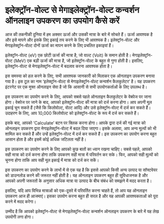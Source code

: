 इलेक्ट्रॉन-वोल्ट से मेगाइलेक्ट्रॉन-वोल्ट कन्वर्शन ऑनलाइन उपकरण का उपयोग कैसे करें
=================================================================================

आज की तकनीकी दुनिया में हम अक्सर ऊर्जा और उसकी मात्रा के बारे में सोचते हैं। ऊर्जा आवश्यक है और इसे मापने और इसके लिए इकाई तय करने के लिए भी आवश्यक है। इलेक्ट्रॉन-वोल्ट और मेगाइलेक्ट्रॉन-वोल्ट दोनों ऊर्जा का मापन करने के लिए प्रचलित इकाइयां हैं।

इलेक्ट्रॉन-वोल्ट (eV) एक छोटी ऊर्जा की मात्रा है, जो वाल्ट (Volt) के समान होती है। मेगाइलेक्ट्रॉन-वोल्ट (MeV) एक बड़ी ऊर्जा की मात्रा है, जो इलेक्ट्रॉन-वोल्ट के बहुत से गुणा होती है। इसलिए, इलेक्ट्रॉन-वोल्ट से मेगाइलेक्ट्रॉन-वोल्ट में बदलाव करना आवश्यक होता है।

इस समस्या को हल करने के लिए, सभी आवश्यक जानकारी को मिलाकर एक ऑनलाइन उपकरण बनाया गया है। इस टूल का नाम ‘इलेक्ट्रॉन-वोल्ट से मेगाइलेक्ट्रॉन-वोल्ट कन्वर्शन कैलकुलेटर’ है। यह उपकरण इंटरनेट पर एक मुफ्त ऑनलाइन सेवा है जो कि आसानी से सभी उपयोगकर्ताओं के लिए उपलब्ध है।

इस उपकरण का उपयोग करने के लिए, आपको सबसे पहले ऑनलाइन कैलकुलेटर के वेबपेज पर जाना होगा। वेबपेज पर जाने के बाद, आपको इलेक्ट्रॉन-वोल्ट की मात्रा को दर्ज करना होगा। आप अपनी मूल इकाई चुन सकते हैं (जैसे कि किलोवोल्ट, वोल्ट आदि) और उसे इलेक्ट्रॉन-वोल्ट में दर्ज कर सकते हैं। उदाहरण के लिए, आप 10,000 किलोवोल्ट को इलेक्ट्रॉन-वोल्ट के रूप में दर्ज कर सकते हैं।

इसके बाद, आपको ‘Calculate’ बटन पर क्लिक करना होगा। आपके द्वारा दर्ज की गई मात्रा को ऑनलाइन उपकरण द्वारा मेगाइलेक्ट्रॉन-वोल्ट में बदल दिया जाएगा। इसके अलावा, आप अन्य मूल्यों को भी शामिल कर सकते हैं और उन्हें इलेक्ट्रॉन-वोल्ट में दर्ज कर सकते हैं। इस उपकरण का उपयोग करना बहुत आसान होता है और इसमें कोई अधिक जटिलता नहीं है।

इस उपकरण का उपयोग करने के लिए आपको कुछ बातों का ध्यान रखना चाहिए। सबसे पहले, आपको सही मात्रा को दर्ज करना होगा ताकि उपकरण सही मात्रा में परिवर्तन कर सके। फिर, आपको सही मूल्यों को चुनना होगा ताकि आप सही मूल इकाई में मात्रा को दर्ज कर सकें।

इस उपकरण का उपयोग करने के लाभों में से एक यह है कि इससे आपको किसी अन्य उत्पाद या सॉफ्टवेयर को डाउनलोड करने की जरूरत नहीं होती है। यह ऑनलाइन उपकरण बहुत ही सुविधाजनक है और आपको अपनी जरूरतों के अनुसार अधिक मात्रा या उत्पाद के बीच संबंध को समझने में मदद करता है।

इसलिए, यदि आप विभिन्न मात्राओं को एक-दूसरे में परिवर्तित करना चाहते हैं, तो आप यह ऑनलाइन उपकरण आज ही आजमाएं। इसका उपयोग करना बहुत ही सरल है और यह आपकी आवश्यकताओं को पूरा करने में मदद करेगा।

उम्मीद है कि आपको इलेक्ट्रॉन-वोल्ट से मेगाइलेक्ट्रॉन-वोल्ट कन्वर्शन ऑनलाइन उपकरण के बारे में यह लेख उपयोगी लगा होगा।